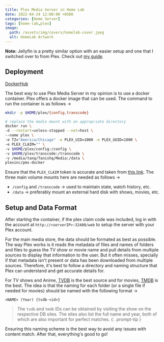 ```yaml
---
title: Plex Media Server in Home Lab
date: 2022-04-24 12:00:00 +0500
categories: [Home Server]
tags: [home-lab,plex]
image:
  path: /assets/img/covers/homelab-cover.jpeg
  alt: HomeLab Artwork
---
```


**Note:** Jellyfin is a pretty similar option with an easier setup and one that I switched over to from Plex. Check out [my guide](https://blog.tanishq.page/posts/homelab-jellyfin/).

## Deployment

[DockerHub](https://hub.docker.com/r/plexinc/pms-docker/)

The best way to use Plex Media Server in my opinion is to use a docker container. Plex offers a docker image that can be used. The command to run the container is as follows &rarr; 

```bash
mkdir -p $HOME/plex/{config,transcode}
```

```bash
# replace the media mount with an appropriate directory
docker run \
-d --restart=unless-stopped --net=host \
--name plex \
-e TZ="America/Chicago" -e PLEX_UID=1000 -e PLEX_GUID=1000 \
-e PLEX_CLAIM="" \
-v $HOME/plex/config:/config \
-v $HOME/plex/transcode:/transcode \
-v /media/tanq/Tanishq/Media:/data \
plexinc/pms-docker
```

Ensure that the `PLEX_CLAIM` token is accurate and taken from [this link](https://www.plex.tv/claim). The three main volume mounts here are needed as follows &rarr;

- `/config` and `/transcode` &rarr; used to maintain state, watch history, etc.
- `/data` &rarr; preferably mount an external hard disk with shows, movies, etc.

## Setup and Data Format

After starting the container, if the plex claim code was included, log in with the account at `http://<serverIP>:32400/web` to setup the server with your Plex account.

For the main media store, the data should be formated as best as possible. The way Plex works is it reads the metadata of files and names of folders and files to guess the TV show or movie name and pull details from multiple sources to display that information to the user. But it often misses, specially if that metadata isn't present or data has been downloaded from multiple sources. Therefore, it's best to follow a directory and naming structure that Plex can understand and get accurate details for.

For TV shows and Anime, [TVDB](https://thetvdb.com) is the best source and for movies, [TMDB](https://www.themoviedb.org) is the best. The idea is that the naming for each folder (or a single file if needed for movies) should be named with the following format &rarr;

```
<NAME> (Year) {tvdb-<id>}
```

>The `tvdb` and `tmdb` IDs can be obtained by visiting the show on the respective DB sites. The sites also list the full name and year, both of which are also important for perfect matches.
{: .prompt-tip }

Ensuring this naming scheme is the best way to avoid any issues with content match. After that, everything's good to go!
